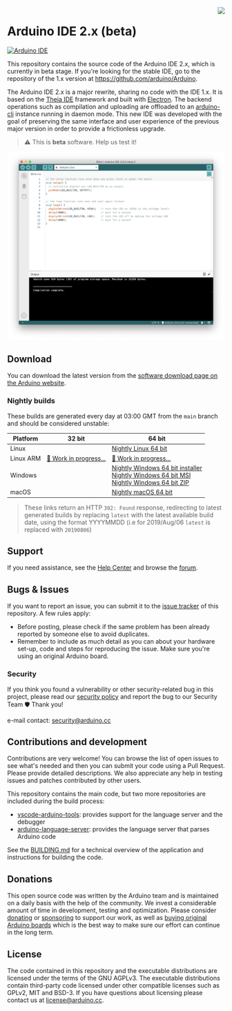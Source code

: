 <img src="https://content.arduino.cc/website/Arduino_logo_teal.svg" height="100" align="right" />

# Arduino IDE 2.x (beta)

[![Arduino IDE](https://github.com/arduino/arduino-ide/workflows/Arduino%20IDE/badge.svg)](https://github.com/arduino/arduino-ide/actions?query=workflow%3A%22Arduino+IDE%22)

This repository contains the source code of the Arduino IDE 2.x, which is currently in beta stage. If you're looking for the stable IDE, go to the repository of the 1.x version at https://github.com/arduino/Arduino.

The Arduino IDE 2.x is a major rewrite, sharing no code with the IDE 1.x. It is based on the [Theia IDE](https://theia-ide.org/) framework and built with [Electron](https://www.electronjs.org/). The backend operations such as compilation and uploading are offloaded to an [arduino-cli](https://github.com/arduino/arduino-cli) instance running in daemon mode. This new IDE was developed with the goal of preserving the same interface and user experience of the previous major version in order to provide a frictionless upgrade.

> ⚠️ This is **beta** software. Help us test it!

![](static/screenshot.png)

## Download

You can download the latest version from the [software download page on the Arduino website](https://www.arduino.cc/en/software#experimental-software).
### Nightly builds

These builds are generated every day at 03:00 GMT from the `main` branch and
should be considered unstable:

Platform  | 32 bit                   | 64 bit                                                                                                 |
--------- | ------------------------ | ------------------------------------------------------------------------------------------------------ |
Linux     |                          | [Nightly Linux 64 bit]                                                                                 |
Linux ARM | [🚧 Work in progress...] | [🚧 Work in progress...]                                                                              |
Windows   |                          | [Nightly Windows 64 bit installer]<br />[Nightly Windows 64 bit MSI]<br />[Nightly Windows 64 bit ZIP] |
macOS     |                          | [Nightly macOS 64 bit]                                                                                 |

[🚧 Work in progress...]: https://github.com/arduino/arduino-ide/issues/287
[Nightly Linux 64 bit]: https://downloads.arduino.cc/arduino-ide/nightly/arduino-ide_nightly-latest_Linux_64bit.zip
[Nightly Windows 64 bit installer]: https://downloads.arduino.cc/arduino-ide/nightly/arduino-ide_nightly-latest_Windows_64bit.exe
[Nightly Windows 64 bit MSI]: https://downloads.arduino.cc/arduino-ide/nightly/arduino-ide_nightly-latest_Windows_64bit.msi
[Nightly Windows 64 bit ZIP]: https://downloads.arduino.cc/arduino-ide/nightly/arduino-ide_nightly-latest_Windows_64bit.zip
[Nightly macOS 64 bit]: https://downloads.arduino.cc/arduino-ide/nightly/arduino-ide_nightly-latest_macOS_64bit.dmg

> These links return an HTTP `302: Found` response, redirecting to latest
  generated builds by replacing `latest` with the latest available build
  date, using the format YYYYMMDD (i.e for 2019/Aug/06 `latest` is
  replaced with `20190806`)

## Support

If you need assistance, see the [Help Center](https://support.arduino.cc/hc/en-us/categories/360002212660-Software-and-Downloads) and browse the [forum](https://forum.arduino.cc/index.php?board=150.0).

## Bugs & Issues

If you want to report an issue, you can submit it to the [issue tracker](https://github.com/arduino/arduino-ide/issues) of this repository. A few rules apply:

* Before posting, please check if the same problem has been already reported by someone else to avoid duplicates.
* Remember to include as much detail as you can about your hardware set-up, code and steps for reproducing the issue. Make sure you're using an original Arduino board.

### Security

If you think you found a vulnerability or other security-related bug in this project, please read our
[security policy](https://github.com/arduino/arduino-ide/security/policy) and report the bug to our Security Team 🛡️
Thank you!

e-mail contact: security@arduino.cc

## Contributions and development

Contributions are very welcome! You can browse the list of open issues to see what's needed and then you can submit your code using a Pull Request. Please provide detailed descriptions. We also appreciate any help in testing issues and patches contributed by other users.

This repository contains the main code, but two more repositories are included during the build process:

* [vscode-arduino-tools](https://github.com/arduino/vscode-arduino-tools): provides support for the language server and the debugger
* [arduino-language-server](https://github.com/arduino/arduino-language-server): provides the language server that parses Arduino code

See the [BUILDING.md](BUILDING.md) for a technical overview of the application and instructions for building the code.
## Donations

This open source code was written by the Arduino team and is maintained on a daily basis with the help of the community. We invest a considerable amount of time in development, testing and optimization. Please consider [donating](https://www.arduino.cc/en/donate/) or [sponsoring](https://github.com/sponsors/arduino) to support our work, as well as [buying original Arduino boards](https://store.arduino.cc/) which is the best way to make sure our effort can continue in the long term.

## License

The code contained in this repository and the executable distributions are licensed under the terms of the GNU AGPLv3. The executable distributions contain third-party code licensed under other compatible licenses such as GPLv2, MIT and BSD-3. If you have questions about licensing please contact us at [license@arduino.cc](mailto:license@arduino.cc).
